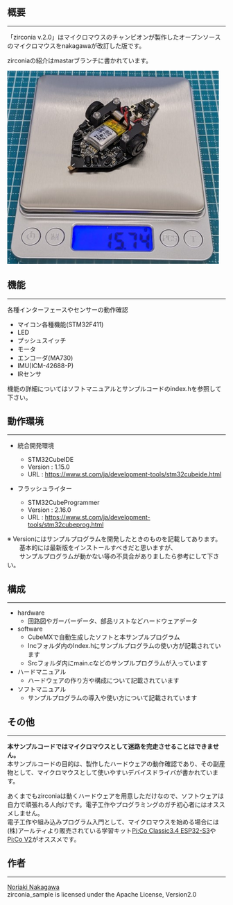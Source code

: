 
## 概要
___

「zirconia v.2.0」はマイクロマウスのチャンピオンが製作したオープンソースのマイクロマウスをnakagawaが改訂した版です。 
   
zirconiaの紹介はmastarブランチに書かれています。  
  
![zirconia v.2.0](zirconia_v.2.0.jpg)

## 機能
___
 
各種インターフェースやセンサーの動作確認  

- マイコン各種機能(STM32F411)
- LED
- プッシュスイッチ
- モータ
- エンコーダ(MA730)
- IMU(ICM-42688-P)
- IRセンサ
  
機能の詳細についてはソフトマニュアルとサンプルコードのindex.hを参照して下さい。
 
## 動作環境
___
 
- 統合開発環境
    - STM32CubeIDE
    - Version :  1.15.0
    - URL : https://www.st.com/ja/development-tools/stm32cubeide.html

- フラッシュライター
	- STM32CubeProgrammer
	- Version : 2.16.0
 	- URL : https://www.st.com/ja/development-tools/stm32cubeprog.html

※ Versionにはサンプルプログラムを開発したときのものを記載してあります。  
　　基本的には最新版をインストールすべきだと思いますが、  
　　サンプルプログラムが動かない等の不具合がありましたら参考にして下さい。

## 構成
___
 
- hardware
    - 回路図やガーバーデータ、部品リストなどハードウェアデータ
- software
    - CubeMXで自動生成したソフトと本サンプルプログラム
    - Incフォルダ内のIndex.hにサンプルプログラムの使い方が記載されています
    - Srcフォルダ内にmain.cなどのサンプルプログラムが入っています
- ハードマニュアル
    - ハードウェアの作り方や構成について記載されています
- ソフトマニュアル
    - サンプルプログラムの導入や使い方について記載されています
 
## その他
 ___

__本サンプルコードではマイクロマウスとして迷路を完走させることはできません。__  
本サンプルコードの目的は、製作したハードウェアの動作確認であり、その副産物として、マイクロマウスとして使いやすいデバイスドライバが書かれています。  
  
あくまでもzirconiaは動くハードウェアを用意しただけなので、ソフトウェアは自力で頑張れる人向けです。電子工作やプログラミングのガチ初心者にはオススメしません。  
電子工作や組み込みプログラム入門として、マイクロマウスを始める場合には(株)アールティより販売されている学習キット[Pi:Co Classic3.4 ESP32-S3](https://rt-net.jp/products/pico-classic3-esp32)や[Pi:Co V2](https://rt-net.jp/products/pico-v2)がオススメです。
 
## 作者
___
 
[Noriaki Nakagawa](https://github.com/noriakinakagawa)  
zirconia_sample is licensed under the Apache License, Version2.0
 